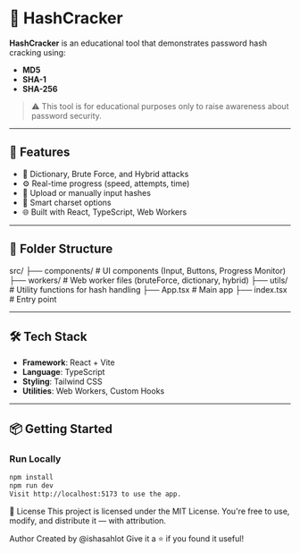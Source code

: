 # 🔐 HashCracker

**HashCracker** is an educational tool that demonstrates password hash cracking using:
- **MD5**
- **SHA-1**
- **SHA-256**

> ⚠️ This tool is for educational purposes only to raise awareness about password security.

---

## 🚀 Features

- 🎯 Dictionary, Brute Force, and Hybrid attacks
- ⚙️ Real-time progress (speed, attempts, time)
- 📂 Upload or manually input hashes
- 🧠 Smart charset options
- 🌐 Built with React, TypeScript, Web Workers

---

## 📁 Folder Structure

src/
├── components/      # UI components (Input, Buttons, Progress Monitor)
├── workers/         # Web worker files (bruteForce, dictionary, hybrid)
├── utils/           # Utility functions for hash handling
├── App.tsx          # Main app
├── index.tsx        # Entry point


---

## 🛠 Tech Stack

- **Framework**: React + Vite
- **Language**: TypeScript
- **Styling**: Tailwind CSS
- **Utilities**: Web Workers, Custom Hooks

---

## 📦 Getting Started

### Run Locally

```bash
npm install
npm run dev
Visit http://localhost:5173 to use the app.
```

📜 License
This project is licensed under the MIT License.
You're free to use, modify, and distribute it — with attribution.

Author
Created by @ishasahlot
Give it a ⭐ if you found it useful!

